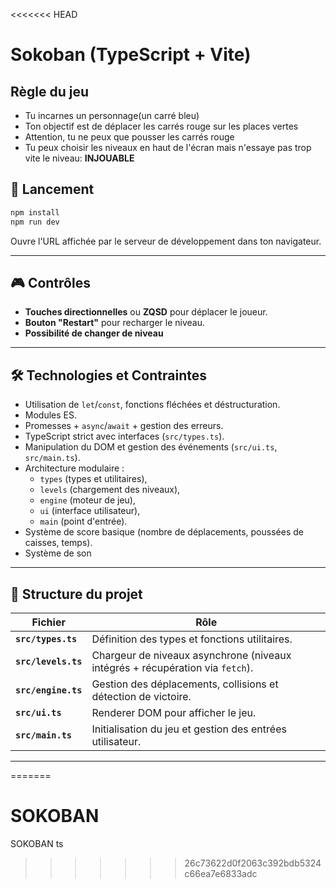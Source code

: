 <<<<<<< HEAD
# Sokoban (TypeScript + Vite)

## Règle du jeu

- Tu incarnes un personnage(un carré bleu)
- Ton objectif est de déplacer les carrés rouge sur les places vertes 
- Attention, tu ne peux que pousser les carrés rouge
- Tu peux choisir les niveaux en haut de l'écran mais n'essaye pas trop vite le niveau:  **INJOUABLE**


## 🚀 Lancement

```bash
npm install
npm run dev
```
Ouvre l'URL affichée par le serveur de développement dans ton navigateur.

---

## 🎮 Contrôles

- **Touches directionnelles** ou **ZQSD** pour déplacer le joueur.
- **Bouton "Restart"** pour recharger le niveau.
- **Possibilité de changer de niveau**

---

## 🛠 Technologies et Contraintes

- Utilisation de `let`/`const`, fonctions fléchées et déstructuration.
- Modules ES.
- Promesses + `async`/`await` + gestion des erreurs.
- TypeScript strict avec interfaces (`src/types.ts`).
- Manipulation du DOM et gestion des événements (`src/ui.ts`, `src/main.ts`).
- Architecture modulaire :
  - `types` (types et utilitaires),
  - `levels` (chargement des niveaux),
  - `engine` (moteur de jeu),
  - `ui` (interface utilisateur),
  - `main` (point d'entrée).
- Système de score basique (nombre de déplacements, poussées de caisses, temps).
- Système de son 

---

## 📂 Structure du projet

| Fichier               | Rôle                                                                 |
|-----------------------|----------------------------------------------------------------------|
| **`src/types.ts`**    | Définition des types et fonctions utilitaires.                      |
| **`src/levels.ts`**   | Chargeur de niveaux asynchrone (niveaux intégrés + récupération via `fetch`). |
| **`src/engine.ts`**   | Gestion des déplacements, collisions et détection de victoire.      |
| **`src/ui.ts`**       | Renderer DOM pour afficher le jeu.                                   |
| **`src/main.ts`**     | Initialisation du jeu et gestion des entrées utilisateur.           |

---
=======
# SOKOBAN
SOKOBAN ts
>>>>>>> 26c73622d0f2063c392bdb5324c66ea7e6833adc
